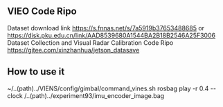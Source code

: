 ## VIEO Code Ripo

Dataset download link https://s.fnnas.net/s/7a5919b37653488685 or https://disk.pku.edu.cn/link/AAD8539680A1544BA2B18B2546A25F3006
Dataset Collection and Visual Radar Calibration Code Ripo https://gitee.com/xinzhanhua/jetson_datasave

## How to use it
~/..(path)../VIENS/config/gimbal/command_vines.sh
rosbag play -r 0.4 --clock /..(path)../experiment93/imu_encoder_image.bag
